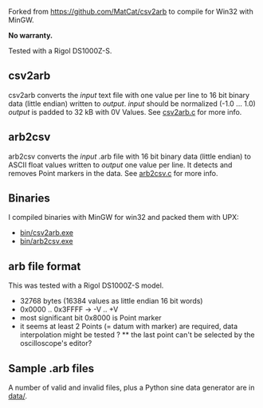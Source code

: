 Forked from https://github.com/MatCat/csv2arb to compile for Win32 with MinGW.

**No warranty.**

Tested with a Rigol DS1000Z-S.


csv2arb
-------
csv2arb converts the *input* text file with one value per line to 16 bit binary data (little endian) written to *output*.
*input* should be normalized (-1.0 ... 1.0)
*output* is padded to 32 kB with 0V Values.
See [csv2arb.c](src/csv2arb.c) for more info.


arb2csv
-------
arb2csv converts the *input* .arb file with 16 bit binary data (little endian) to ASCII float values written to *output* one value per line.
It detects and removes Point markers in the data.
See [arb2csv.c](src/arb2csv.c) for more info.


Binaries
--------
I compiled binaries with MinGW for win32 and packed them with UPX:
* [bin/csv2arb.exe](bin/csv2arb.exe)
* [bin/arb2csv.exe](bin/arb2csv.exe)


arb file format
---------------
This was tested with a Rigol DS1000Z-S model.
* 32768 bytes (16384 values as little endian 16 bit words)
* 0x0000 .. 0x3FFFF -> -V .. +V
* most significant bit 0x8000 is Point marker
* it seems at least 2 Points (= datum with marker) are required, data interpolation might be tested ?
** the last point can't be selected by the oscilloscope's editor?

Sample .arb files
----------------
A number of valid and invalid files, plus a Python sine data generator are in [data/](data/).